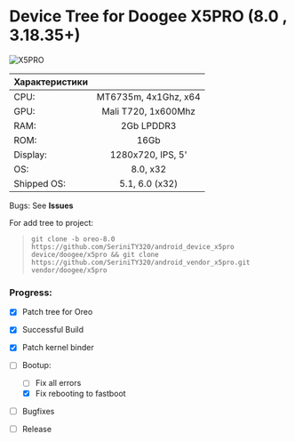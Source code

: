 #                                       Device Tree for Doogee X5PRO (8.0 , 3.18.35+)
 
 ![X5PRO](https://ae01.alicdn.com/kf/HTB11K0yLVXXXXXGXFXXq6xXFXXXs/%D0%9D%D0%BE%D0%B2%D1%8B%D0%B9-original-Doogee-X5-Doogee-X5-Pro-Android-5-1-5-0-HD-1280-720-%D0%A7%D0%B5%D1%82%D1%8B%D1%80%D0%B5%D1%85%D1%8A%D1%8F%D0%B4%D0%B5%D1%80%D0%BD%D1%8B%D1%85.jpg)
 
 | Характеристики |                      |
 | ---------------|:--------------------:|
 | CPU:           | MT6735m, 4x1Ghz, x64 |
 | GPU:           | Mali T720, 1x600Mhz  |
 | RAM:           | 2Gb LPDDR3           |
 | ROM:           | 16Gb                 |
 | Display:       | 1280x720, IPS, 5'    |
 | OS:            | 8.0, x32           |
 | Shipped OS:    | 5.1, 6.0 (x32)       |
 
Bugs: 
See **Issues**

For add tree to project:
 > ``` git clone -b oreo-8.0 https://github.com/SeriniTY320/android_device_x5pro device/doogee/x5pro && git clone https://github.com/SeriniTY320/android_vendor_x5pro.git vendor/doogee/x5pro ```
 
### Progress:
- [x] Patch tree for Oreo
- [x] Successful Build
- [x] Patch kernel binder
- [ ] Bootup:
   - [ ] Fix all errors
   - [x] Fix rebooting to fastboot
- [ ] Bugfixes
- [ ] Release

